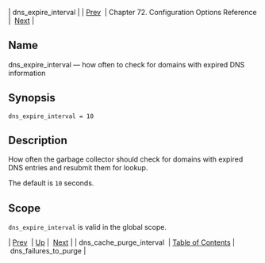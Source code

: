 | dns_expire_interval |
| [Prev](conf.ref.dns_cache_purge_interval)  | Chapter 72. Configuration Options Reference |  [Next](conf.ref.dns_failures_to_purge) |

<a name="conf.ref.dns_expire_interval"></a>
## Name

dns_expire_interval — how often to check for domains with expired DNS information

## Synopsis

`dns_expire_interval = 10`

<a name="idp24383744"></a>
## Description

How often the garbage collector should check for domains with expired DNS entries and resubmit them for lookup.

The default is `10` seconds.

<a name="idp24386544"></a>
## Scope

`dns_expire_interval` is valid in the global scope.

| [Prev](conf.ref.dns_cache_purge_interval)  | [Up](config.options.ref) |  [Next](conf.ref.dns_failures_to_purge) |
| dns_cache_purge_interval  | [Table of Contents](index) |  dns_failures_to_purge |

